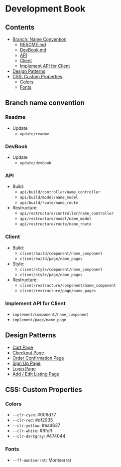 # Development Book

## Contents
- [Branch: Name Convention](#branch-name-convention)
  - [README.md](#readme)
  - [DevBook.md](#devbook)
  - [API](#api)
  - [Client](#client)
  - [Implement API for Client](#implement-api-for-client)
- [Design Patterns](#design-patterns)
- [CSS: Custom Properties](#css-custom-properties)
  - [Colors](#colors)
  - [Fonts](#fonts)

## Branch name convention
### Readme
- Update
    - `update/readme`

### DevBook
- Update
    - `update/devbook`

### API
- Build:
  - `api/build/controller/name_controller`
  - `api/build/model/name_model`
  - `api/build/route/name_route`
- Restructure:
  - `api/restructure/controller/name_controller`
  - `api/restructure/model/name_model`
  - `api/restructure/route/name_route`

### Client
- Build:
  - `client/build/component/name_component`
  - `client/build/page/name_pages`
- Style:
  - `client/style/component/name_component`
  - `client/style/page/name_pages`
- Restructure:
  - `client/restructure/component/name_component`
  - `client/restructure/page/name_pages`

### Implement API for Client
- `implement/component/name_component`
- `implement/page/name_page`

<!-- Section to list Object structure from API -->
<!-- ## JSON Patterns -->

## Design Patterns

- [Cart Page](https://xd.adobe.com/view/af7eb9d6-17f5-4094-8245-43c00f7aee28-fa2d/)
- [Checkout Page](https://xd.adobe.com/view/0acee9bb-9518-46b3-9949-62968856007e-5f9d/)
- [Order Confirmation Page](https://xd.adobe.com/view/97390c00-938d-4e46-83a2-012f3675c234-c26a/)
- [Sign Up Page](https://xd.adobe.com/view/f6f5fc3a-fa1a-4941-b299-a4c0bd2fde14-a3a6/)
- [Login Page](https://xd.adobe.com/view/825ed044-17c9-4c10-a2d9-0085700186f1-d70d/)
- [Add / Edit Listing Page](https://xd.adobe.com/view/efd2f294-1a32-4d5d-ae7a-bd4150dd4dda-ba81/)

## CSS: Custom Properties
### Colors
- `--clr-cyan`: #006d77
- `--clr-red`: #df2935
- `--clr-yellow`: #ead637
- `--clr-white`: #fffcff
- `--clr-darkgray`: #474044
### Fonts  
- `--ff-montserrat`: Montserrat